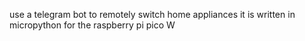 use a telegram bot to remotely switch home appliances
it is written in micropython for the raspberry pi pico W

